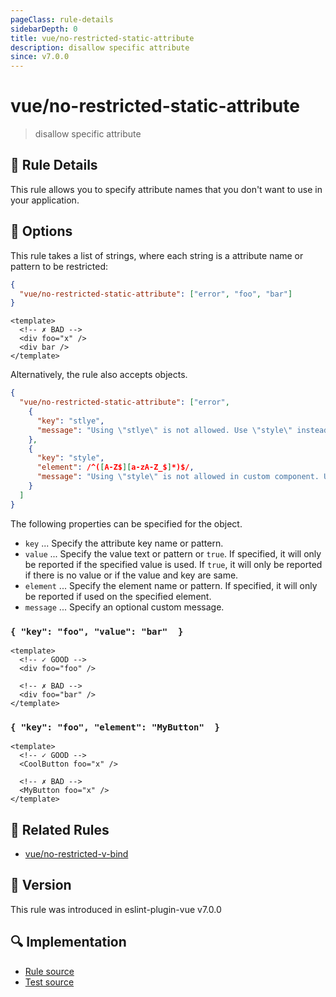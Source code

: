 ```yaml
---
pageClass: rule-details
sidebarDepth: 0
title: vue/no-restricted-static-attribute
description: disallow specific attribute
since: v7.0.0
---
```

# vue/no-restricted-static-attribute

> disallow specific attribute

## :book: Rule Details

This rule allows you to specify attribute names that you don't want to use in your application.

## :wrench: Options

This rule takes a list of strings, where each string is a attribute name or pattern to be restricted:

```json
{
  "vue/no-restricted-static-attribute": ["error", "foo", "bar"]
}
```

<eslint-code-block :rules="{'vue/no-restricted-static-attribute': ['error', 'foo', 'bar']}">

```vue
<template>
  <!-- ✗ BAD -->
  <div foo="x" />
  <div bar />
</template>
```

</eslint-code-block>

Alternatively, the rule also accepts objects.

```json
{
  "vue/no-restricted-static-attribute": ["error",
    {
      "key": "stlye",
      "message": "Using \"stlye\" is not allowed. Use \"style\" instead."
    },
    {
      "key": "style",
      "element": /^([A-Z$][a-zA-Z_$]*)$/,
      "message": "Using \"style\" is not allowed in custom component. Use \"class\" instead."
    }
  ]
}
```

The following properties can be specified for the object.

- `key` ... Specify the attribute key name or pattern.
- `value` ... Specify the value text or pattern or `true`. If specified, it will only be reported if the specified value is used. If `true`, it will only be reported if there is no value or if the value and key are same.
- `element` ... Specify the element name or pattern. If specified, it will only be reported if used on the specified element.
- `message` ... Specify an optional custom message.

### `{ "key": "foo", "value": "bar"  }`

<eslint-code-block :rules="{'vue/no-restricted-static-attribute': ['error', { key: 'foo', value: 'bar' }]}">

```vue
<template>
  <!-- ✓ GOOD -->
  <div foo="foo" />

  <!-- ✗ BAD -->
  <div foo="bar" />
</template>
```

</eslint-code-block>

### `{ "key": "foo", "element": "MyButton"  }`

<eslint-code-block :rules="{'vue/no-restricted-static-attribute': ['error', { key: 'foo', element: 'MyButton' }]}">

```vue
<template>
  <!-- ✓ GOOD -->
  <CoolButton foo="x" />

  <!-- ✗ BAD -->
  <MyButton foo="x" />
</template>
```

</eslint-code-block>

## :couple: Related Rules

- [vue/no-restricted-v-bind]

[vue/no-restricted-v-bind]: ./no-restricted-v-bind.md

## :rocket: Version

This rule was introduced in eslint-plugin-vue v7.0.0

## :mag: Implementation

- [Rule source](https://github.com/vuejs/eslint-plugin-vue/blob/master/lib/rules/no-restricted-static-attribute.js)
- [Test source](https://github.com/vuejs/eslint-plugin-vue/blob/master/tests/lib/rules/no-restricted-static-attribute.js)
